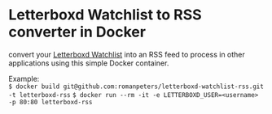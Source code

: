 # Letterboxd Watchlist to RSS converter in Docker

convert your [Letterboxd Watchlist](https://letterboxd.com/) into an RSS feed to process in other applications using this simple Docker container.

Example:  
`$ docker build git@github.com:romanpeters/letterboxd-watchlist-rss.git -t letterboxd-rss`
`$ docker run --rm -it -e LETTERBOXD_USER=<username> -p 80:80 letterboxd-rss`
